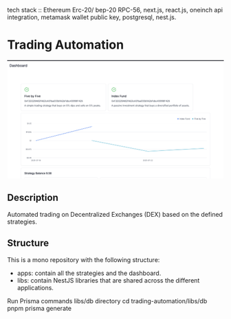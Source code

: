 tech stack :: Ethereum Erc-20/ bep-20 RPC-56, next.js, react.js, oneinch api integration, metamask wallet public key, postgresql, nest.js.
# Trading Automation
[![Ethereum Trading Bot](./Ethereum%20Trading%20bot1.png)](./Ethereum%20Trading%20bot1.png)
## Description

Automated trading on Decentralized Exchanges (DEX) based on the defined strategies.

## Structure

This is a mono repository with the following structure:

- apps: contain all the strategies and the dashboard.
- libs: contain NestJS libraries that are shared across the different applications.

Run Prisma commands	libs/db directory	cd trading-automation/libs/db<br>pnpm prisma generate
